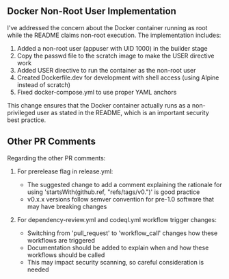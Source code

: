 ## Docker Non-Root User Implementation

I've addressed the concern about the Docker container running as root while the README claims non-root execution. The implementation includes:

1. Added a non-root user (appuser with UID 1000) in the builder stage
2. Copy the passwd file to the scratch image to make the USER directive work
3. Added USER directive to run the container as the non-root user
4. Created Dockerfile.dev for development with shell access (using Alpine instead of scratch)
5. Fixed docker-compose.yml to use proper YAML anchors

This change ensures that the Docker container actually runs as a non-privileged user as stated in the README, which is an important security best practice.

## Other PR Comments

Regarding the other PR comments:

1. For prerelease flag in release.yml:
   - The suggested change to add a comment explaining the rationale for using 'startsWith(github.ref, \"refs/tags/v0.\")' is good practice
   - v0.x.x versions follow semver convention for pre-1.0 software that may have breaking changes

2. For dependency-review.yml and codeql.yml workflow trigger changes:
   - Switching from 'pull_request' to 'workflow_call' changes how these workflows are triggered
   - Documentation should be added to explain when and how these workflows should be called
   - This may impact security scanning, so careful consideration is needed
